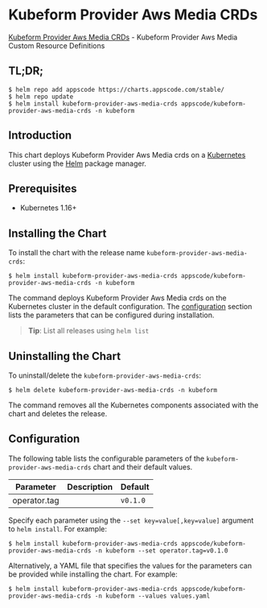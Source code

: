# Kubeform Provider Aws Media CRDs

[Kubeform Provider Aws Media CRDs](https://github.com/kubeform) - Kubeform Provider Aws Media Custom Resource Definitions

## TL;DR;

```console
$ helm repo add appscode https://charts.appscode.com/stable/
$ helm repo update
$ helm install kubeform-provider-aws-media-crds appscode/kubeform-provider-aws-media-crds -n kubeform
```

## Introduction

This chart deploys Kubeform Provider Aws Media crds on a [Kubernetes](http://kubernetes.io) cluster using the [Helm](https://helm.sh) package manager.

## Prerequisites

- Kubernetes 1.16+

## Installing the Chart

To install the chart with the release name `kubeform-provider-aws-media-crds`:

```console
$ helm install kubeform-provider-aws-media-crds appscode/kubeform-provider-aws-media-crds -n kubeform
```

The command deploys Kubeform Provider Aws Media crds on the Kubernetes cluster in the default configuration. The [configuration](#configuration) section lists the parameters that can be configured during installation.

> **Tip**: List all releases using `helm list`

## Uninstalling the Chart

To uninstall/delete the `kubeform-provider-aws-media-crds`:

```console
$ helm delete kubeform-provider-aws-media-crds -n kubeform
```

The command removes all the Kubernetes components associated with the chart and deletes the release.

## Configuration

The following table lists the configurable parameters of the `kubeform-provider-aws-media-crds` chart and their default values.

|  Parameter   | Description | Default  |
|--------------|-------------|----------|
| operator.tag |             | `v0.1.0` |


Specify each parameter using the `--set key=value[,key=value]` argument to `helm install`. For example:

```console
$ helm install kubeform-provider-aws-media-crds appscode/kubeform-provider-aws-media-crds -n kubeform --set operator.tag=v0.1.0
```

Alternatively, a YAML file that specifies the values for the parameters can be provided while
installing the chart. For example:

```console
$ helm install kubeform-provider-aws-media-crds appscode/kubeform-provider-aws-media-crds -n kubeform --values values.yaml
```
